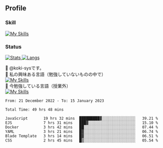 ## Profile
### Skill
[![My Skills](https://skillicons.dev/icons?i=html,css,javascript,php,java,nodejs,react,bootstrap,docker,laravel,git,github,githubactions,materialui&theme=dark)](https://skillicons.dev)<br>
### Status
[![Stats](https://github-readme-stats.vercel.app/api?username=koki-sys&count_private=true&show_icons=true)
![Langs](https://github-readme-stats.vercel.app/api/top-langs/?username=koki-sys&layout=compact)](https://github.com/koki-sys)

👋 @koki-sysです。<br/>
👀 私の興味ある言語（勉強していないものの中で）<br/>
[![My Skills](https://skillicons.dev/icons?i=golang,gin&theme=dark)](https://skillicons.dev)<br/>
🌱 今勉強している言語（授業外）<br/>
[![My Skills](https://skillicons.dev/icons?i=typescript,react&theme=dark)](https://skillicons.dev)


<!---
koki-sys/koki-sys is a ✨ special ✨ repository because its `README.md` (this file) appears on your GitHub profile.
You can click the Preview link to take a look at your changes.
--->

<!--START_SECTION:waka-->

```text
From: 21 December 2022 - To: 15 January 2023

Total Time: 49 hrs 48 mins

JavaScript       19 hrs 32 mins  █████████▓░░░░░░░░░░░░░░░   39.21 %
EJS              7 hrs 31 mins   ███▓░░░░░░░░░░░░░░░░░░░░░   15.10 %
Docker           3 hrs 42 mins   ██░░░░░░░░░░░░░░░░░░░░░░░   07.44 %
YAML             3 hrs 21 mins   █▓░░░░░░░░░░░░░░░░░░░░░░░   06.74 %
Blade Template   3 hrs 14 mins   █▓░░░░░░░░░░░░░░░░░░░░░░░   06.51 %
CSS              2 hrs 45 mins   █▒░░░░░░░░░░░░░░░░░░░░░░░   05.54 %
```

<!--END_SECTION:waka-->
